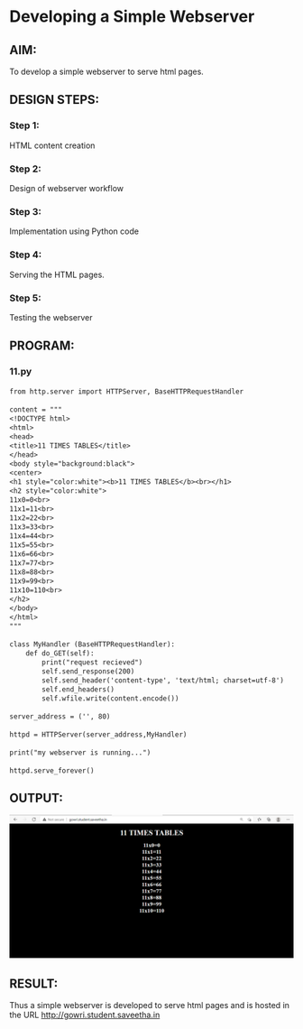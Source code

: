 # Developing a Simple Webserver
## AIM:
To develop a simple webserver to serve html pages.

## DESIGN STEPS:
### Step 1: 
HTML content creation
### Step 2:
Design of webserver workflow
### Step 3:
Implementation using Python code
### Step 4:
Serving the HTML pages.
### Step 5:
Testing the webserver

## PROGRAM:

### 11.py
```
from http.server import HTTPServer, BaseHTTPRequestHandler

content = """
<!DOCTYPE html>
<html>
<head>
<title>11 TIMES TABLES</title>
</head>
<body style="background:black">
<center>
<h1 style="color:white"><b>11 TIMES TABLES</b><br></h1>
<h2 style="color:white">
11x0=0<br>
11x1=11<br>
11x2=22<br>
11x3=33<br>
11x4=44<br>
11x5=55<br>
11x6=66<br>
11x7=77<br>
11x8=88<br>
11x9=99<br>
11x10=110<br>
</h2>
</body>
</html>
"""

class MyHandler (BaseHTTPRequestHandler):
    def do_GET(self):
        print("request recieved")
        self.send_response(200)
        self.send_header('content-type', 'text/html; charset=utf-8')
        self.end_headers()
        self.wfile.write(content.encode())

server_address = ('', 80)

httpd = HTTPServer(server_address,MyHandler)

print("my webserver is running...")

httpd.serve_forever()
```


## OUTPUT:
![output](./static/img/11.png)


## RESULT:
 Thus a simple webserver is developed to serve html pages and is hosted in the URL http://gowri.student.saveetha.in

